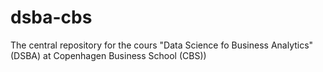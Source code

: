 # dsba-cbs
The central repository for the cours "Data Science fo Business Analytics" (DSBA) at Copenhagen Business School (CBS))
